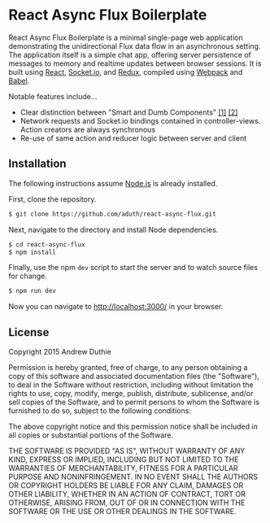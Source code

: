 # React Async Flux Boilerplate

React Async Flux Boilerplate is a minimal single-page web application demonstrating the unidirectional Flux data flow in an asynchronous setting. The application itself is a simple chat app, offering server persistence of messages to memory and realtime updates between browser sessions. It is built using [React](https://facebook.github.io/react/), [Socket.io](http://socket.io/), and [Redux](https://github.com/gaearon/redux), compiled using [Webpack](http://webpack.github.io/) and [Babel](http://babeljs.io/).

Notable features include...

- Clear distinction between "Smart and Dumb Components" [[1]](https://medium.com/@dan_abramov/smart-and-dumb-components-7ca2f9a7c7d0) [[2]](https://gist.github.com/chantastic/fc9e3853464dffdb1e3c)
- Network requests and Socket.io bindings contained in controller-views. Action creators are always synchronous
- Re-use of same action and reducer logic between server and client

## Installation

The following instructions assume [Node.js](https://nodejs.org/) is already installed.

First, clone the repository.

```bash
$ git clone https://github.com/aduth/react-async-flux.git
```

Next, navigate to the directory and install Node dependencies.

```bash
$ cd react-async-flux
$ npm install
```

Finally, use the npm `dev` script to start the server and to watch source files for change.

```bash
$ npm run dev
```

Now you can navigate to [http://localhost:3000/](http://localhost:3000) in your browser.

## License

Copyright 2015 Andrew Duthie

Permission is hereby granted, free of charge, to any person obtaining a copy of this software and associated documentation files (the "Software"), to deal in the Software without restriction, including without limitation the rights to use, copy, modify, merge, publish, distribute, sublicense, and/or sell copies of the Software, and to permit persons to whom the Software is furnished to do so, subject to the following conditions:

The above copyright notice and this permission notice shall be included in all copies or substantial portions of the Software.

THE SOFTWARE IS PROVIDED "AS IS", WITHOUT WARRANTY OF ANY KIND, EXPRESS OR IMPLIED, INCLUDING BUT NOT LIMITED TO THE WARRANTIES OF MERCHANTABILITY, FITNESS FOR A PARTICULAR PURPOSE AND NONINFRINGEMENT. IN NO EVENT SHALL THE AUTHORS OR COPYRIGHT HOLDERS BE LIABLE FOR ANY CLAIM, DAMAGES OR OTHER LIABILITY, WHETHER IN AN ACTION OF CONTRACT, TORT OR OTHERWISE, ARISING FROM, OUT OF OR IN CONNECTION WITH THE SOFTWARE OR THE USE OR OTHER DEALINGS IN THE SOFTWARE.
